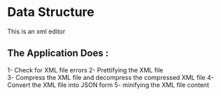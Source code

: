 # Data Structure
This is an xml editor 
## The Application Does :
1- Check for XML file errors
2- Prettifying  the XML file  
3- Compress the XML file and decompress the compressed XML file
4- Convert the XML file into JSON form
5- minifying the XML file content
